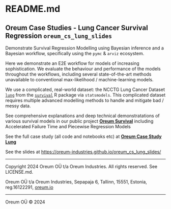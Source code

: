 # README.md

## Oreum Case Studies - Lung Cancer Survival Regression `oreum_cs_lung_slides`

Demonstrate Survival Regression Modelling using Bayesian inference and a
Bayesian workflow, specifically using the `pymc` & `arviz` ecosystem.

Here we demonstrate an E2E workflow for models of increasing sophistication.
We evaluate the behaviour and performance of the models throughout the workflows,
including several state-of-the-art methods unavailable to conventional
max-likelihood / machine-learning models.

We use a complicated, real-world dataset: the NCCTG Lung Cancer Dataset
[`lung`](https://vincentarelbundock.github.io/Rdatasets/doc/survival/cancer.html) from the
[`survival`](https://github.com/therneau/survival) R package via `statsmodels`.
This complicated dataset requires multiple advanced modelling methods to
handle and mitigate bad / messy data.

See comprehensive explanations and deep technical demonstratations of various 
survival models in our public project 
[**Oreum Survival**](https://github.com/oreum-industries/oreum_survival) 
including Accelerated Failure Time and Piecewise Regression Models

See the full case study (all code and notebooks etc) at
[**Oreum Case Study Lung**](https://github.com/oreum-industries/oreum_cs_lung)

See the slides at https://oreum-industries.github.io/oreum_cs_lung_slides/

---

Copyright 2024 Oreum OÜ t/a Oreum Industries. All rights reserved.
See LICENSE.md.

Oreum OÜ t/a Oreum Industries, Sepapaja 6, Tallinn, 15551, Estonia,
reg.16122291, [oreum.io](https://oreum.io)

---
Oreum OÜ &copy; 2024
